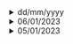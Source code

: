 <details>
  <summary>dd/mm/yyyy</summary>
  Syntax
  
[//]: # (Syntax for daily log)
  
</details>

[//]: # (======================================================================================================)
[//]: # (                                              End of Day                                              )
[//]: # (======================================================================================================)


<details>
  <summary>06/01/2023</summary>
  
  <details>
  <summary>Pedro</summary>
    
trying to install SimPy solving the following issues:
- issue  (https://github.com/pedrolbacelar/Digital_Twin/issues/46#issue-1522359636)
- issue (https://github.com/pedrolbacelar/Digital_Twin/issues/44#issue-1522302420)

Testing the simpy and writing the documentation:
- [simpy document](Documentations/simpy_tests.md)  

    
  </details>
  
  <tab>
  <details>
  <summary>Alex</summary>
  ManPy package installed using the following command does not have any simulation related files inside the library.
  
  ```python
  python3 -m pipenv install manpy
```
  
  It was first noticed while trying to run the following code:
  
```python
    import manpy
    # Create the simulation
    sim = manpy.Simulation()

    # Set the simulation parameters
    sim.max_time = 1000
    sim.seed = 123

    # Create the machines
    machine1 = manpy.Machine("Machine 1")
    machine2 = manpy.Machine("Machine 2")

    # Create the buffers
    buffer1 = manpy.Buffer("Buffer 1", capacity=10)
    buffer2 = manpy.Buffer("Buffer 2", capacity=10)

    # Create the sources and sinks
    source = manpy.Source("Source", output_flow=buffer1)
    sink = manpy.Sink("Sink", input_flow=buffer2)

    # Connect the elements of the model
    machine1.input_flow = buffer1
    machine1.output_flow = buffer2
    machine2.input_flow = buffer2
    machine2.output_flow = sink

    # Run the simulation
    sim.start_all()

    # Analyze the results
    print(f"Total number of entities: {sink.number_of_entities}")
    print(f"Utilization of Machine 1: {machine1.utilization:.2f}")
    print(f"Utilization of Machine 2: {machine2.utilization:.2f}")
```
  
  It was then confirmed by checking the library contents directly at the site of library installation.
  
  
  Hence, retired to install ManPy available from ManPy's github repository: https://github.com/nexedi/dream. The docuementation for ManPy which had the installation guidelines are available at https://github.com/Nexedi/dream/raw/master/ManPy_documentation.pdf.
  As per the guidelines in the abaove documentation, running setup.py file inside the package should have installed ManPy and related packages. The installation was tried with different perspectives including trying to install outside the virtual environment. But it gave out following error:
  
  ```
  ERROR: Could not find a version that satisfies the requirement setup.py (from versions: none)
  ERROR: No matching distribution found for setup.py
  ```
  
  One of the probable solution was to install the required dependencies manually before executing the setup.py file. The requirements were obtained from the list of requirements inside the setup.py script. Still the above mentioned error was repeated. Following were the requiremnts mentioned:
  - flask
  - SimPy>=3
  - xlrd
  - xlwt
  - pyparsing
  - pydot
  - numpy
  - zope.dottedname
  - rpy2
  - pulp
  - tablib
  - mysqlclient
  
  It has to be noted that, ManPy documentation has described the fact that, ManPy is a project under the name DREAM.
  
  It has come to attention that, the codes inside DREAM is developed using Python2 and has compatibility issues with Python3 (example: print()). Also, some modules available in DT_ManPy codes are not present in the DREAM (example: ProcessingTimeList inside the simulation folder).
  
  An example given in the aforementioned documentation of DREAM was used to test the libraries. Example used is 4.1 from docuemntation for single server system. The code had to be tweeked for Python3 as the documentaion is also build on Python2.
  
  ```python
  from manpy.simulation.imports import Source, Queue, Machine, Exit
from manpy.simulation.Globals import runSimulation

#define the objects of the model
S=Source('S1','Source',interArrivalTime={'Fixed':{'mean':0.5}},
entity='manpy.Part')
Q=Queue('Q1','Queue', capacity=1)
M=Machine('M1','Machine', processingTime={'Fixed':{'mean':0.25}})
E=Exit('E1','Exit')
#define predecessors and successors for the objects
S.defineRouting(successorList=[Q])
Q.defineRouting(predecessorList=[S],successorList=[M])
M.defineRouting(predecessorList=[Q],successorList=[E])
E.defineRouting(predecessorList=[M])
test=0
# add all the objects in a list
objectList=[S,Q,M,E]
# set the length of the experiment
maxSimTime=1440.0
# call the runSimulation giving the objects and the length of the experiment
runSimulation(objectList, maxSimTime)
# calculate metrics
working_ratio = (M.totalWorkingTime/maxSimTime)*100
# return results for the test

#print the results
print("the system produced", E.numOfExits, "parts")
print("the total working ratio of the Machine is", working_ratio, "%")

```
It was also noticed that the scripts had problem importing functions and were giving out error.
  
  ```python
  Error: Module not Found
  ```
  Given the difficulties in DREAM, it is better to move to the existing ManPy and test for functioning of its modules and compatibility with digital twin codes. If that also fails, it would be better to move SimPy, given that the codes might have to be reworked.
 </details> 
</tab>
</details>

[//]: # (======================================================================================================)
[//]: # (                                              End of Day                                              )
[//]: # (======================================================================================================)

<details>
  <summary>05/01/2023</summary>
  
  - Tried to install the library ManPy from the github, but for that they recommend to use `python setup.py install`. But this approach was not working. I also tried to create the library using `python setup.py sdist`, but it was also not working. It was showing the following error:
  
  ```python
  py -> dream-0.0.1\.\dream\KnowledgeExtraction\KEtoolSimul8_examples\ParallelStationsFailures
  error: could not create 'dream-0.0.1\.\dream\KnowledgeExtraction\KEtoolSimul8_examples\ParallelStationsFailu
  res\ParallelStationsFailures.py': No such file or directory
  ```
  
  We tried several ways to fix that and to avoid the error, but nothing worked.
  
  - After that we took the the folder ```ManPy``` from the Digitial Twin folder and placed in an different folder. We tried to import some function from ManPy, some errors appeared because we were missing some libraries as follow
    - SimPy3
    - xlrd
    - xlwt
  - With this new folder ManPy and with the libraries it was possible to import function inside of that. But when trying to replicate the first example from the documentations it didn`t work, showing the following error
  ```python
    File "C:\Users\pedro\.virtualenvs\dtenv-wkibMAem\lib\site-packages\zope\dottedname\resolve.py", line 44, in resolve
    found = getattr(found, n)
    AttributeError: module 'dream' has no attribute 'Part'
    ModuleNotFoundError: No module named 'dream.Part'
  ```
  The testing code was
  ```python
  import numpy
  from manpy.simulation.imports import Source, Queue, Machine, Exit 

  numpy.seterr(all="raise")
  import simpy
  from manpy.simulation.Globals import G
  from manpy.simulation.Order import Order
  import manpy.simulation.PrintRoute as PrintRoute
  import manpy.simulation.ExcelHandler as ExcelHandler
  from manpy.simulation.ProcessingTimeList import ProcessingTimeList
  from manpy.simulation.RandomNumberGenerator import RandomNumberGenerator
  import time
  from random import Random
  import manpy.simulation.Globals as Globals



  S= Source('S1','Source',interArrivalTime={'Fixed':{'mean':0.5}}, entity='Dream.Part')
  Q=Queue('Q1','Queue', capacity=1)
  M=Machine('M1','Machine', processingTime={'Fixed':{'mean':0.25}})
  E=Exit('E1','Exit') 
  #define predecessors and successors for the objects 
  S.defineRouting(successorList=[Q])
  Q.defineRouting(predecessorList=[S],successorList=[M])
  M.defineRouting(predecessorList=[Q],successorList=[E])
  E.defineRouting(predecessorList=[M])
```
  we can see the error because here we use the name Dream ```S= Source('S1','Source',interArrivalTime={'Fixed':{'mean':0.5}}, entity='Dream.Part')```.
  Changing the name to "manpy" it worked.
  
  ### Next Steps
  - Try to follow the documentation to understand better how ManPy works and see until when it's possible to replicate the examples even without using the right version of the ManPy (because we're using one from the Digital Twin and not the "Dream" one)
  - Try to run the examples and replicate differents 
  - Start testing the functions of the Digital Twin in case isoleted
  - Test the SED with Simpy, maybe we can use directly this library instead of ManPy
 
</details>

[//]: # (======================================================================================================)
[//]: # (                                              End of Day                                              )
[//]: # (======================================================================================================)
